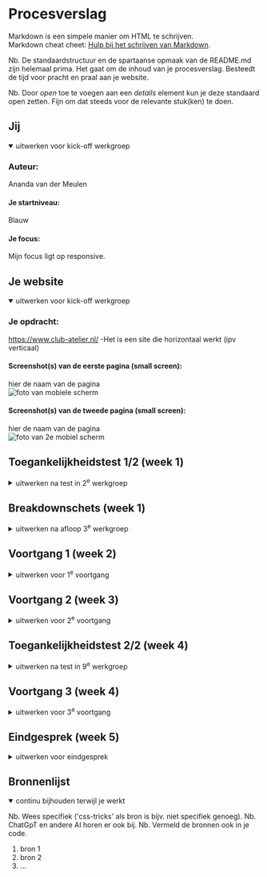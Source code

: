 # Procesverslag
Markdown is een simpele manier om HTML te schrijven.  
Markdown cheat cheet: [Hulp bij het schrijven van Markdown](https://github.com/adam-p/markdown-here/wiki/Markdown-Cheatsheet).

Nb. De standaardstructuur en de spartaanse opmaak van de README.md zijn helemaal prima. Het gaat om de inhoud van je procesverslag. Besteedt de tijd voor pracht en praal aan je website.

Nb. Door *open* toe te voegen aan een *details* element kun je deze standaard open zetten. Fijn om dat steeds voor de relevante stuk(ken) te doen.





## Jij

<details open>
  <summary>uitwerken voor kick-off werkgroep</summary>

  ### Auteur:
  Ananda van der Meulen
  #### Je startniveau:
  Blauw
  #### Je focus:
  Mijn focus ligt op responsive.
 
</details>





## Je website

<details open>
  <summary>uitwerken voor kick-off werkgroep</summary>

  ### Je opdracht:
  https://www.club-atelier.nl/
  -Het is een site die horizontaal werkt (ipv verticaal)


  #### Screenshot(s) van de eerste pagina (small screen): 
  hier de naam van de pagina  
  <img src="./readme-images/mobielframe.jpg" width="375px" alt="foto van mobiele scherm">

  #### Screenshot(s) van de tweede pagina (small screen):
  hier de naam van de pagina  
  <img src="./readme-images/mobielframe2.png" width="375px" alt="foto van 2e mobiel scherm">
 
</details>



## Toegankelijkheidstest 1/2 (week 1)

<details>
  <summary>uitwerken na test in 2<sup>e</sup> werkgroep</summary>
    <img src="./readme-images/checklist.pdf" width="375px" alt="checklist">
  ### Bevindingen
  Lijst met je bevindingen die in de test naar voren kwamen:


</details>



## Breakdownschets (week 1)

<details>
  <summary>uitwerken na afloop 3<sup>e</sup> werkgroep</summary>

  Het is nog niet af.

  ### de hele pagina: 
  <img src="./readme-images/mobielframe.jpg" width="375px" alt="breakdown van de hele pagina">

  ### dynamisch deel (bijv menu): 
  <img src="./readme-images/mobileframe2.jpg" width="375px" alt="breakdown van een dynamisch deel">

  ### wellicht nog een dynamisch deel (bijv filter): 
  <img src="./readme-images/dummy-plaatje.jpg" width="375px" alt="breakdown van nog een dynamisch deel">

</details>





## Voortgang 1 (week 2)

<details>
  <summary>uitwerken voor 1<sup>e</sup> voortgang</summary>

  ### Stand van zaken
Deze week heb ik me flink beziggehouden met CSS en JavaScript. Na wat herhaling kwam alles weer naar boven, maar eerlijk gezegd vind ik het nog steeds behoorlijk pittig. Ik doe mijn best om alles goed te doen, maar het kan soms even duren.

Daarnaast ben ik begonnen met mijn eigen website. Ik heb de HTML voor het eerste gedeelte van de site in elkaar gezet. Nu ben ik bezig met het menu in CSS en JavaScript. Dat is nog een uitdaging. Ik weet wat ik wil maken, maar om dat in programmeertaal te vertalen of de juiste zoektermen te bedenken vind ik lastig. Ondanks dit merk ik dat het met de les beter gaat.

Desondanks wil ik mijn project goed afronden en veel leren. Het leerproces is uitdagend, maar ik ben enthousiast om nieuwe dingen te leren en mijn website tot leven te brengen.

  ### Agenda voor meeting
  samen met je groepje opstellen

  | Alia           | Kim                | Ananda       | Valentijn        |
  | ---            | ---                | ---          | ---              |
  | dit bespreken  | en dit             | en ik dit    | en dan ik dat    |
  | en dat ook nog | dit als er tijd is | nog een punt | dit wil ik zeker |
  | ...            | ...                | ...          | ...              |


  ### Verslag van meeting
  hier na afloop snel de uitkomsten van de meeting vastleggen

  We zijn langs elke website gegaan en hebben bepaalde vragen gesteld aan de studentassistenten. Het lukte bij mij niet om de navigatie te laten werken. Ik heb hier daarom mijn vragen over gesteld. Eenmaal klaar met de meeting met ik aan de slag gegaan met de navigatie en het toch aan de praat gekregen.
</details>





## Voortgang 2 (week 3)

<details>
  <summary>uitwerken voor 2<sup>e</sup> voortgang</summary>

  ### Stand van zaken
  Deze week heb ik alle html van de mainpage geschreven en ben ik aan de slag gegaan met de css. Het eerste deel van de pagina begint met een video op de achtergrond. Ik wist eerst niet hoe ik dit naar achteren moest verplaatsen, maar ik ben er nu achter dat dit doormiddel van z-index gaat. Ook was ik wat tijd kwijt aan het vlak waar de span in staat. deze moesten om de beurt te voorschijn komen. Dit heb ik gedaan dmv keyframes en een linear gradient te plaatsen op de achtergrond zodat er 4 vlakken te zien zijn. 

  Ik ben ook aan de slag gegaan om grids te verwerken in mijn pagina, dit lukt alleen nog niet helemaal. Hierover ga ik vragen over stellen tijdens de meeting.

  ### Agenda voor meeting
  samen met je groepje opstellen

  | student 1      | student 2          | student 3    | student 4        |
  | ---            | ---                | ---          | ---              |
  | dit bespreken  | en dit             | en ik dit    | en dan ik dat    |
  | en dat ook nog | dit als er tijd is | nog een punt | dit wil ik zeker |
  | ...            | ...                | ...          | ...              |


  ### Verslag van meeting
  hier na afloop snel de uitkomsten van de meeting vastleggen

  - punt 1
  - punt 2
  - nog een punt
- ...

</details>





## Toegankelijkheidstest 2/2 (week 4)

<details>
  <summary>uitwerken na test in 9<sup>e</sup> werkgroep</summary>

  ### Bevindingen
  Lijst met je bevindingen die in de test naar voren kwamen (geef ook aan wat er verbeterd is):

</details>





## Voortgang 3 (week 4)

<details>
  <summary>uitwerken voor 3<sup>e</sup> voortgang</summary>

  ### Stand van zaken
  hier dit ging goed & dit was lastig (neem ook screenshots op van delen van je website en code)


  ### Agenda voor meeting
  samen met je groepje opstellen

  | student 1      | student 2          | student 3    | student 4        |
  | ---            | ---                | ---          | ---              |
  | dit bespreken  | en dit             | en ik dit    | en dan ik dat    |
  | en dat ook nog | dit als er tijd is | nog een punt | dit wil ik zeker |
  | ...            | ...                | ...          | ...              |


  ### Verslag van meeting
  hier na afloop snel de uitkomsten van de meeting vastleggen

  - punt 1
  - punt 2
  - nog een punt
  - ...

</details>





## Eindgesprek (week 5)

<details>
  <summary>uitwerken voor eindgesprek</summary>

  ### Je uitkomst - karakteristiek screenshots:
  <img src="readme-images/dummy-plaatje.jpg" width="375px" alt="uitomst opdracht 1">


  ### Dit ging goed/Heb ik geleerd: 
  Korte omschrijving met plaatjes

  <img src="readme-images/dummy-plaatje.png" width="375px" alt="top">


  ### Dit was lastig/Is niet gelukt:
  Korte omschrijving met plaatjes

  <img src="readme-images/dummy-plaatje.jpg" width="375px" alt="bummer">
</details>





## Bronnenlijst

<details open>
  <summary>continu bijhouden terwijl je werkt</summary>

  Nb. Wees specifiek ('css-tricks' als bron is bijv. niet specifiek genoeg). 
  Nb. ChatGpT en andere AI horen er ook bij.
  Nb. Vermeld de bronnen ook in je code.

  1. bron 1
  2. bron 2
  3. ...

</details>